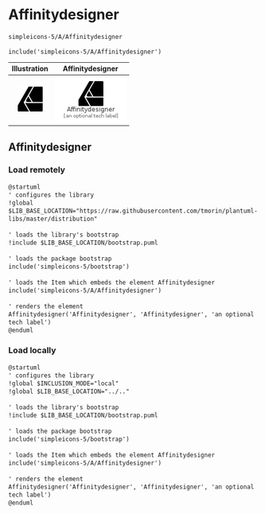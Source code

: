 # Affinitydesigner


```text
simpleicons-5/A/Affinitydesigner
```

```text
include('simpleicons-5/A/Affinitydesigner')
```



| Illustration | Affinitydesigner |
| :---: | :---: |
| ![illustration for Illustration](../../simpleicons-5/A/Affinitydesigner.png) | ![illustration for Affinitydesigner](../../simpleicons-5/A/Affinitydesigner.Local.png) |




## Affinitydesigner

### Load remotely
```plantuml
@startuml
' configures the library
!global $LIB_BASE_LOCATION="https://raw.githubusercontent.com/tmorin/plantuml-libs/master/distribution"

' loads the library's bootstrap
!include $LIB_BASE_LOCATION/bootstrap.puml

' loads the package bootstrap
include('simpleicons-5/bootstrap')

' loads the Item which embeds the element Affinitydesigner
include('simpleicons-5/A/Affinitydesigner')

' renders the element
Affinitydesigner('Affinitydesigner', 'Affinitydesigner', 'an optional tech label')
@enduml
```

### Load locally
```plantuml
@startuml
' configures the library
!global $INCLUSION_MODE="local"
!global $LIB_BASE_LOCATION="../.."

' loads the library's bootstrap
!include $LIB_BASE_LOCATION/bootstrap.puml

' loads the package bootstrap
include('simpleicons-5/bootstrap')

' loads the Item which embeds the element Affinitydesigner
include('simpleicons-5/A/Affinitydesigner')

' renders the element
Affinitydesigner('Affinitydesigner', 'Affinitydesigner', 'an optional tech label')
@enduml
```

